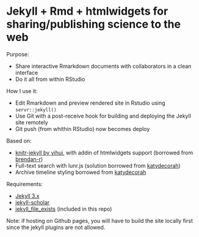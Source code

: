 
# Jekyll + Rmd + htmlwidgets for sharing/publishing science to the web

Purpose:
* Share interactive Rmarkdown documents with collaborators in a clean interface
* Do it all from within RStudio

How I use it:
* Edit Rmarkdown and preview rendered site in Rstudio using `servr::jekyll()`
* Use Git with a post-receive hook for building and deploying the Jekyll site remotely
* Git push (from whithin RStudio) now becomes deploy

Based on:
* [knitr-jekyll by yihui](https://github.com/yihui/knitr-jekyll), with addin of htmlwidgets support (borrowed from [brendan-r](https://github.com/brendan-r/knitr-jekyll))
* Full-text search with lunr.js (solution borrowed from [katydecorah](https://github.com/katydecorah/katydecorah.github.io))
* Archive timeline styling borrowed from [katydecorah](https://github.com/katydecorah/katydecorah.github.io)

Requirements:
* [Jekyll 3.x](http://jekyllrb.com)
* [jekyll-scholar](https://github.com/inukshuk/jekyll-scholar)
* [jekyll_file_exists](https://github.com/michaelx/jekyll_file_exists) (included in this repo)

Note: if hosting on Github pages, you will have to build the site locally first since the jekyll plugins are not allowed.
